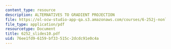 ```yaml
---
content_type: resource
description: ALTERNATIVES TO GRADIENT PROJECTION
file: https://ol-ocw-studio-app-qa.s3.amazonaws.com/courses/6-252j-nonlinear-programming-spring-2003/76ee1fd96159bf33515c2dcdc91e0c4a_6252_slides10.pdf
file_type: application/pdf
resourcetype: Document
title: 6252_slides10.pdf
uid: 76ee1fd9-6159-bf33-515c-2dcdc91e0c4a
---
```

